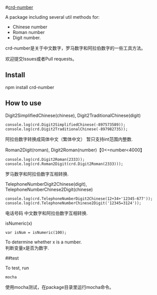 #[crd-number](https://www.npmjs.com/package/crd-number)

A package including several util methods for: 

* Chinese number
* Roman number
* Digit number.  

crd-number是关于中文数字，罗马数字和阿拉伯数字的一些工具方法。

欢迎提交Issues或者Pull requests。


## Install

npm install crd-number

## How to use

Digit2SimplifiedChinese(chinese), Digit2TraditionalChinese(digit)

```  
console.log(crd.Digit2SimplifiedChinese(-897573589));
console.log(crd.Digit2TraditionalChinese(-897982735));
```

阿拉伯数字转换成简体中文（繁体中文）
暂只支持int范围内整数.

Roman2Digit(roman), Digit2Roman(number)【0<=number<4000】

```
console.log(crd.Digit2Roman(2333));
console.log(crd.Roman2Digit(crd.Digit2Roman(2333)));
```
罗马数字和阿拉伯数字互相转换.

TelephoneNumberDigit2Chinese(digit), TelephoneNumberChinese2Digit(chinese)

```
console.log(crd.TelephoneNumberDigit2Chinese(12+34+'12345-677'));
console.log(crd.TelephoneNumberChinese2Digit('12345=3124'));
```

电话号码 中文数字和阿拉伯数字互相转换.

isNumeric(x)


```
var isNum = isNumeric(100);
```

To determine whether x is a number.  
判断变量x是否为数字.

##test

To test, run  
```
mocha
```

使用mocha测试，在package目录里运行mocha命令。
